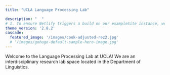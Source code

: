 ```yaml
---
title: "UCLA Language Processing Lab"

description: "  "
# 1. To ensure Netlify triggers a build on our exampleSite instance, we need to change a file in the exampleSite directory.
theme_version: '2.8.2'
cascade:
  featured_image: '/images/cook-adjusted-rez2.jpg'
  # '/images/gohugo-default-sample-hero-image.jpg'
---
```

Welcome to the Language Processing Lab at UCLA! We are an interdisciplinary research lab space located in the Department of Linguistics. 
